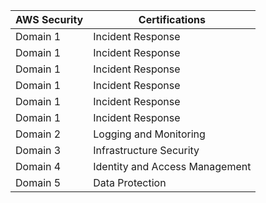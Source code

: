 
 
 | AWS Security                      | Certifications                          |
| ------------------------------- | --------------------------------------------- |
|  Domain 1  | Incident Response |
|  Domain 1  | Incident Response |
|  Domain 1  | Incident Response |
|  Domain 1  | Incident Response |
|  Domain 1  | Incident Response |
  | Domain 1 | Incident Response |
 | Domain 2 | Logging and Monitoring |
 | Domain 3 | Infrastructure Security|
 | Domain 4 | Identity and Access Management |
 | Domain 5 | Data Protection |
